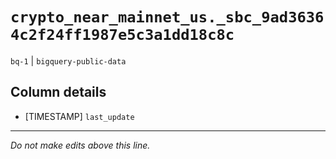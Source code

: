 # `crypto_near_mainnet_us._sbc_9ad36364c2f24ff1987e5c3a1dd18c8c`
`bq-1` | `bigquery-public-data`

## Column details
* [TIMESTAMP] `last_update`

-------------------------------------------------------------------------------
*Do not make edits above this line.*
